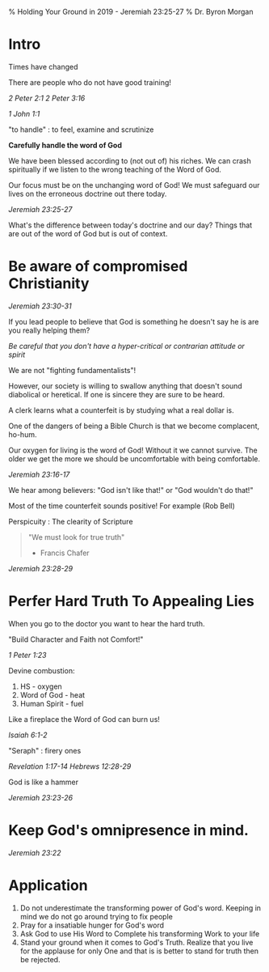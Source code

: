 % Holding Your Ground in 2019 - Jeremiah 23:25-27
% Dr. Byron Morgan

# Intro

Times have changed

There are people who do not have good training!

_2 Peter 2:1_
_2 Peter 3:16_

_1 John 1:1_

"to handle"
: to feel, examine and scrutinize

__Carefully handle the word of God__

We have been blessed according to (not out of) his riches. We can crash
spiritually if we listen to the wrong teaching of the Word of God.

Our focus must be on the unchanging word of God! We must safeguard our lives on
the erroneous doctrine out there today.

_Jeremiah 23:25-27_

What's the difference between today's doctrine and our day? Things that are out
of the word of God but is out of context.

# Be aware of compromised Christianity

_Jeremiah 23:30-31_

If you lead people to believe that God is something he doesn't say he is are
you really helping them?

_Be careful that you don't have a hyper-critical or contrarian attitude or
spirit_ 

We are not "fighting fundamentalists"! 

However, our society is willing to swallow anything that doesn't sound
diabolical or heretical. If one is sincere they are sure to be heard.

A clerk learns what a counterfeit is by studying what a real dollar is. 

One of the dangers of being a Bible Church is that we become complacent, ho-hum.

Our oxygen for living is the word of God! Without it we cannot survive. The
older we get the more we should be uncomfortable with being comfortable.

_Jeremiah 23:16-17_

We hear among believers: "God isn't like that!" or "God wouldn't do that!"

Most of the time counterfeit sounds positive! For example (Rob Bell)

Perspicuity
: The clearity of Scripture

> "We must look for true truth"
> - Francis Chafer

_Jeremiah 23:28-29_

# Perfer Hard Truth To Appealing Lies

When you go to the doctor you want to hear the hard truth.

"Build Character and Faith not Comfort!" 

_1 Peter 1:23_

Devine combustion:

1. HS - oxygen
1. Word of God - heat
1. Human Spirit - fuel

Like a fireplace the Word of God can burn us!

_Isaiah 6:1-2_

"Seraph"
: firery ones

_Revelation 1:17-14_
_Hebrews 12:28-29_

God is like a hammer

_Jeremiah 23:23-26_

# Keep God's omnipresence in mind.

_Jeremiah 23:22_

# Application

1. Do not underestimate the transforming power of God's word. Keeping in mind
   we do not go around trying to fix people
1. Pray for a insatiable hunger for God's word
1. Ask God to use His Word to Complete his transforming Work to your life
1. Stand your ground when it comes to God's Truth. Realize that you live for
   the applause for only One and that is is better to stand for truth then be
   rejected.
